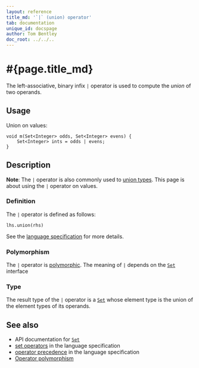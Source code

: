 ```yaml
---
layout: reference
title_md: '`|` (union) operator'
tab: documentation
unique_id: docspage
author: Tom Bentley
doc_root: ../../..
---
```


# #{page.title_md}

The left-associative, binary infix `|` operator is used to compute the 
*union* of two operands.

## Usage 

Union on values:

<!-- check:none -->
<!-- try: -->
    void m(Set<Integer> odds, Set<Integer> evens) {
        Set<Integer> ints = odds | evens;
    }
  
## Description

**Note**: The `|` operator is also commonly used to 
[union types](#{page.doc_root}/reference/structure/type#union_types). 
This page is about using the `|` operator on values.

### Definition

The `|` operator is defined as follows:

<!-- check:none -->
<!-- try: -->
    lhs.union(rhs)

See the [language specification](#{site.urls.spec_current}#slotwise) for 
more details.

### Polymorphism

The `|` operator is [polymorphic](#{page.doc_root}/reference/operator/operator-polymorphism). 
The meaning of `|` depends on the 
[`Set`](#{site.urls.apidoc_1_0}/Set.type.html) interface 

### Type

The result type of the `|` operator is a [`Set`](#{site.urls.apidoc_1_0}/Set.type.html) whose element type is the union of the 
element types of its operands.

## See also

* API documentation for [`Set`](#{site.urls.apidoc_1_0}/Set.type.html)
* [set operators](#{site.urls.spec_current}#sets) in the 
  language specification
* [operator precedence](#{site.urls.spec_current}#operatorprecedence) in the 
  language specification
* [Operator polymorphism](#{page.doc_root}/tour/language-module/#operator_polymorphism) 


